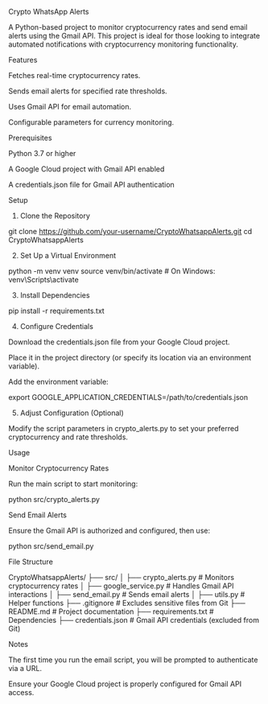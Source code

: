 Crypto WhatsApp Alerts

A Python-based project to monitor cryptocurrency rates and send email alerts using the Gmail API. This project is ideal for those looking to integrate automated notifications with cryptocurrency monitoring functionality.

Features

Fetches real-time cryptocurrency rates.

Sends email alerts for specified rate thresholds.

Uses Gmail API for email automation.

Configurable parameters for currency monitoring.

Prerequisites

Python 3.7 or higher

A Google Cloud project with Gmail API enabled

A credentials.json file for Gmail API authentication

Setup

1. Clone the Repository

git clone https://github.com/your-username/CryptoWhatsappAlerts.git
cd CryptoWhatsappAlerts

2. Set Up a Virtual Environment

python -m venv venv
source venv/bin/activate  # On Windows: venv\Scripts\activate

3. Install Dependencies

pip install -r requirements.txt

4. Configure Credentials

Download the credentials.json file from your Google Cloud project.

Place it in the project directory (or specify its location via an environment variable).

Add the environment variable:

export GOOGLE_APPLICATION_CREDENTIALS=/path/to/credentials.json

5. Adjust Configuration (Optional)

Modify the script parameters in crypto_alerts.py to set your preferred cryptocurrency and rate thresholds.

Usage

Monitor Cryptocurrency Rates

Run the main script to start monitoring:

python src/crypto_alerts.py

Send Email Alerts

Ensure the Gmail API is authorized and configured, then use:

python src/send_email.py

File Structure

CryptoWhatsappAlerts/
├── src/
│   ├── crypto_alerts.py       # Monitors cryptocurrency rates
│   ├── google_service.py      # Handles Gmail API interactions
│   ├── send_email.py          # Sends email alerts
│   ├── utils.py               # Helper functions
├── .gitignore                 # Excludes sensitive files from Git
├── README.md                  # Project documentation
├── requirements.txt           # Dependencies
├── credentials.json           # Gmail API credentials (excluded from Git)

Notes

The first time you run the email script, you will be prompted to authenticate via a URL.

Ensure your Google Cloud project is properly configured for Gmail API access.